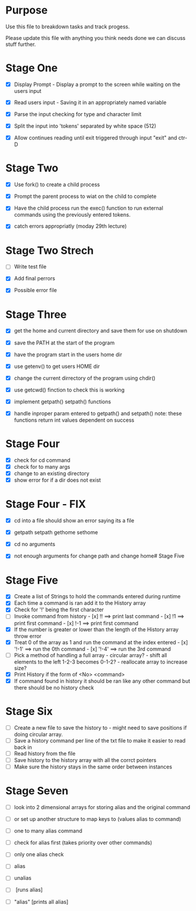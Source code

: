 # Purpose

Use this file to breakdown tasks and track progess.

Please update this file with anything you think needs done we can discuss stuff further.


# Stage One
- [x] Display Prompt  -  Display a prompt to the screen while waiting on the users input
- [x] Read users input - Saving it in an appropriately named variable 
- [x] Parse the input checking for type and character limit
- [x] Split the input into 'tokens' separated by white space (512)
- [x] Allow continues reading until exit triggered through input "exit" and ctr-D


# Stage Two
- [x] Use fork() to create a child process
- [x] Prompt the parent process to wiat on the child to complete
- [x] Have the child process run the exec() function to run external commands  using the previously entered tokens.
- [x] catch errors appropriatly (moday 29th lecture)


# Stage Two Strech
- [ ] Write test file
- [x] Add final perrors
- [x] Possible error file


# Stage Three
- [x] get the home and current directory and save them for use on shutdown
- [x] save the PATH at the start of the program
- [x] have the program start in the users home dir
- [x] use getenv() to get users HOME dir
- [x] change the current dirrectory of the program using chdir()
- [x] use getcwd() finction to check this is working
- [x] implement getpath() setpath() functions
- [x] handle inproper param entered to getpath() and setpath() note: these functions return int values dependent on success


# Stage Four
- [x] check for cd command
- [x] check for to many args
- [x] change to an existing directory
- [x] show error for if a dir does not exist

# Stage Four - FIX
- [x] cd into a file should show an error saying its a file
- [x] getpath setpath gethome sethome
- [x] cd no arguments 
- [x] not enough arguments for change path and change home# Stage Five


# Stage Five
- [x] Create a list of Strings to hold the commands entered during runtime
- [x] Each time a command is ran add it to the History array
- [x] Check for '!' being the first character
- [ ] Invoke command from history
        - [x] !! ==> print last command
        - [x] !1 ==> print first command
        - [x] !-1 ==> print first command 
- [x] If the number is greater or lower than the length of the History array throw error
- [x] Treat 0 of the array as 1 and run the command at the index entered 
        - [x] '!-1' ==> run the 0th command
        - [x] '!-4' ==> run the 3rd command
- [ ] Pick a method of handling a full array
        - circular array?
        - shift all elements to the left 1-2-3 becomes 0-1-2?
        - reallocate array to increase size?
- [x] Print History if the form of \<No> \<command>
- [x] If command found in history it should be ran like any other command but there should be no history check 

# Stage Six
- [ ] Create a new file to save the history to
        - might need to save positions if doing circular array.
- [ ] Save a history command per line of the txt file to make it easier to read back in
- [ ] Read history from the file
- [ ] Save history to the history array with all the corrct pointers
- [ ] Make sure the history stays in the same order between instances

# Stage Seven

- [ ] look into 2 dimensional arrays for storing alias and the original command
- [ ] or set up another structure to map keys to \(values alias to command)
- [ ] one to many alias command
- [ ] check for alias first (takes priority over other commands)
- [ ] only one alias check 
- [ ] alias <name> <command>
- [ ] unalias <command>
- [ ] <alias> [runs alias]
- [ ] "alias" [prints all alias]

